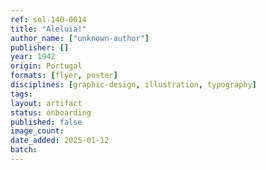 ```yaml
---
ref: sol-140-0014
title: "Aleluia!"
author_name: ["unknown-author"]
publisher: []
year: 1942
origin: Portugal
formats: [flyer, poster]
disciplines: [graphic-design, illustration, typography]
tags:
layout: artifact
status: onboarding
published: false
image_count:
date_added: 2025-01-12
batch:
---
```


